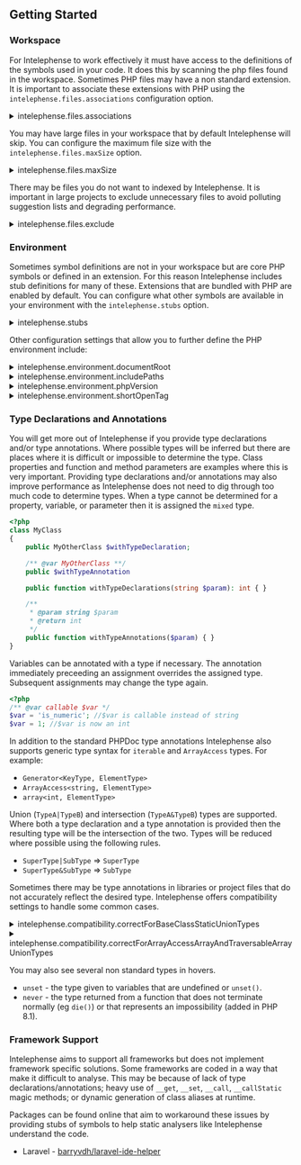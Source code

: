 ## Getting Started

### Workspace

For Intelephense to work effectively it must have access to the definitions of the symbols used in your code. It does this by scanning the php files found in the workspace. Sometimes PHP files may have a non standard extension. It is important to associate these extensions with PHP using the `intelephense.files.associations` configuration option.

<details>
<summary>intelephense.files.associations</summary>

```json
{
    "type": "array",
    "default": [
        "*.php",
        "*.phtml"
    ],
    "description": "Configure glob patterns to make files available language server features. Inherits from files.associations.",
    "scope": "window"
}
```
</details>

You may have large files in your workspace that by default Intelephense will skip. You can configure the maximum file size with the `intelephense.files.maxSize` option.

<details>
<summary>intelephense.files.maxSize</summary>

```json
{
    "type": "number",
    "default": 1000000,
    "description": "Maximum file size in bytes.",
    "scope": "window"
}
```

</details>

There may be files you do not want to indexed by Intelephense. It is important in large projects to exclude unnecessary files to avoid polluting suggestion lists and degrading performance.

<details>
<summary>intelephense.files.exclude</summary>

```json
{
    "type": "array",
    "items": {
        "type": "string"
    },
    "default": [
        "**/.git/**",
        "**/.svn/**",
        "**/.hg/**",
        "**/CVS/**",
        "**/.DS_Store/**",
        "**/node_modules/**",
        "**/bower_components/**",
        "**/vendor/**/{Tests,tests}/**",
        "**/.history/**",
        "**/vendor/**/vendor/**"
    ],
    "description": "Configure glob patterns to exclude certain files and folders fro    all language server features. Inherits from files.exclude.",
    "scope": "resource"
}
```

</details>

### Environment

Sometimes symbol definitions are not in your workspace but are core PHP symbols or defined in an extension. For this reason Intelephense includes stub definitions for many of these. Extensions that are bundled with PHP are enabled by default. You can configure what other symbols are available in your environment with the `intelephense.stubs` option.

<details>
<summary>intelephense.stubs</summary

```json
{
    "type": "array",
    "items": {
        "type": "string",
        "enum": [
            "amqp",
            "apache",
            "apcu",
            "bcmath",
            "blackfire",
            "bz2",
            "calendar",
            "cassandra",
            "com_dotnet",
            "Core",
            "couchbase",
            "crypto",
            "ctype",
            "cubrid",
            "curl",
            "date",
            "dba",
            "decimal",
            "dom",
            "ds",
            "enchant",
            "Ev",
            "event",
            "exif",
            "fann",
            "FFI",
            "ffmpeg",
            "fileinfo",
            "filter",
            "fpm",
            "ftp",
            "gd",
            "gearman",
            "geoip",
            "geos",
            "gettext",
            "gmagick",
            "gmp",
            "gnupg",
            "grpc",
            "hash",
            "http",
            "ibm_db2",
            "iconv",
            "igbinary",
            "imagick",
            "imap",
            "inotify",
            "interbase",
            "intl",
            "json",
            "judy",
            "ldap",
            "leveldb",
            "libevent",
            "libsodium",
            "libxml",
            "lua",
            "lzf",
            "mailparse",
            "mapscript",
            "mbstring",
            "mcrypt",
            "memcache",
            "memcached",
            "meminfo",
            "meta",
            "ming",
            "mongo",
            "mongodb",
            "mosquitto-php",
            "mqseries",
            "msgpack",
            "mssql",
            "mysql",
            "mysql_xdevapi",
            "mysqli",
            "ncurses",
            "newrelic",
            "oauth",
            "oci8",
            "odbc",
            "openssl",
            "parallel",
            "Parle",
            "pcntl",
            "pcov",
            "pcre",
            "pdflib",
            "PDO",
            "pdo_ibm",
            "pdo_mysql",
            "pdo_pgsql",
            "pdo_sqlite",
            "pgsql",
            "Phar",
            "phpdbg",
            "posix",
            "pspell",
            "pthreads",
            "radius",
            "rar",
            "rdkafka",
            "readline",
            "recode",
            "redis",
            "Reflection",
            "regex",
            "rpminfo",
            "rrd",
            "SaxonC",
            "session",
            "shmop",
            "SimpleXML",
            "snmp",
            "soap",
            "sockets",
            "sodium",
            "solr",
            "SPL",
            "SplType",
            "SQLite",
            "sqlite3",
            "sqlsrv",
            "ssh2",
            "standard",
            "stats",
            "stomp",
            "suhosin",
            "superglobals",
            "svn",
            "sybase",
            "sync",
            "sysvmsg",
            "sysvsem",
            "sysvshm",
            "tidy",
            "tokenizer",
            "uopz",
            "uv",
            "v8js",
            "wddx",
            "win32service",
            "winbinder",
            "wincache",
            "wordpress",
            "xcache",
            "xdebug",
            "xhprof",
            "xml",
            "xmlreader",
            "xmlrpc",
            "xmlwriter",
            "xsl",
            "xxtea",
            "yaf",
            "yaml",
            "yar",
            "zend",
            "Zend OPcache",
            "ZendCache",
            "ZendDebugger",
            "ZendUtils",
            "zip",
            "zlib",
            "zmq",
            "zookeeper"
        ]
    },
    "default": [
        "apache",
        "bcmath",
        "bz2",
        "calendar",
        "com_dotnet",
        "Core",
        "ctype",
        "curl",
        "date",
        "dba",
        "dom",
        "enchant",
        "exif",
        "FFI",
        "fileinfo",
        "filter",
        "fpm",
        "ftp",
        "gd",
        "gettext",
        "gmp",
        "hash",
        "iconv",
        "imap",
        "intl",
        "json",
        "ldap",
        "libxml",
        "mbstring",
        "meta",
        "mysqli",
        "oci8",
        "odbc",
        "openssl",
        "pcntl",
        "pcre",
        "PDO",
        "pdo_ibm",
        "pdo_mysql",
        "pdo_pgsql",
        "pdo_sqlite",
        "pgsql",
        "Phar",
        "posix",
        "pspell",
        "readline",
        "Reflection",
        "session",
        "shmop",
        "SimpleXML",
        "snmp",
        "soap",
        "sockets",
        "sodium",
        "SPL",
        "sqlite3",
        "standard",
        "superglobals",
        "sysvmsg",
        "sysvsem",
        "sysvshm",
        "tidy",
        "tokenizer",
        "xml",
        "xmlreader",
        "xmlrpc",
        "xmlwriter",
        "xsl",
        "Zend OPcache",
        "zip",
        "zlib"
    ],
    "description": "Configure stub files for built in symbols and common extensions.The default setting includes PHP core and all bundled extensions.",
    "scope": "window"
}
```
</details>

Other configuration settings that allow you to further define the PHP environment include:

<details>
<summary>intelephense.environment.documentRoot</summary>

```json
{
    "type": "string",
    "description": "The directory of the entry point to the application (index.php).Defaults to the first workspace folder. Used for resolving script inclusion.",
    "scope": "window"
}
```
</details>

<details>
<summary>intelephense.environment.includePaths</summary> 

```json
{
    "type": "array",
    "items": {
        "type": "string"
    },
    "description": "The include paths (as individual path items) as defined in theinclude_path ini setting. Used for resolving script inclusion.",
    "scope": "window"
}
```

</details>

<details>
<summary>intelephense.environment.phpVersion</summary>

```json
{
    "type": "string",
    "default": "7.4.0",
    "description": "A semver compatible string that represents the target PHP version.Used for providing version appropriate suggestions and diagnostics. PHP 5.3.0 andgreater supported.",
    "scope": "window"
}
```

</details>

<details>
<summary>intelephense.environment.shortOpenTag</summary>

```json
{
    "type": "boolean",
    "default": false,
    "description": "When enabled '<?' will be parsed as a PHP open tag. Defaults tofalse.",
    "scope": "window"
}
```

</details>

### Type Declarations and Annotations

You will get more out of Intelephense if you provide type declarations and/or type annotations. Where possible types will be inferred but there are places where it is difficult or impossible to determine the type. Class properties and function and method parameters are examples where this is very important. Providing type declarations and/or annotations may also improve performance as Intelephense does not need to dig through too much code to determine types. When a type cannot be determined for a property, variable, or parameter then it is assigned the `mixed` type.

```php
<?php
class MyClass
{
    public MyOtherClass $withTypeDeclaration;

    /** @var MyOtherClass **/
    public $withTypeAnnotation

    public function withTypeDeclarations(string $param): int { }

    /**
     * @param string $param 
     * @return int
     */
    public function withTypeAnnotations($param) { }
}
```

Variables can be annotated with a type if necessary. The annotation immediately preceeding an assignment overrides the assigned type. Subsequent assignments may change the type again.

```php
<?php
/** @var callable $var */
$var = 'is_numeric'; //$var is callable instead of string
$var = 1; //$var is now an int

```

In addition to the standard PHPDoc type annotations Intelephense also supports generic type syntax for `iterable` and `ArrayAccess` types. For example:

* `Generator<KeyType, ElementType>`
* `ArrayAccess<string, ElementType>`
* `array<int, ElementType>`

Union (`TypeA|TypeB`) and intersection (`TypeA&TypeB`) types are supported. Where both a type declaration and a type annotation is provided then the resulting type will be the intersection of the two. Types will be reduced where possible using the following rules.

* `SuperType|SubType` => `SuperType`
* `SuperType&SubType` => `SubType`

Sometimes there may be type annotations in libraries or project files that do not accurately reflect the desired type. Intelephense offers compatibility settings to handle some common cases.

<details>
<summary>intelephense.compatibility.correctForBaseClassStaticUnionTypes</summary> 

```json
{
    "type": "boolean",
    "default": true,
    "description": "Resolves `BaseClass|static` union types to `static` instead of `BaseClass`.",
    "scope": "window"
}
```

</details>

<details>
<summary>intelephense.compatibility.correctForArrayAccessArrayAndTraversableArrayUnionTypes</summary>

```json
{
    "type": "boolean",
    "default": true,
    "description": "Resolves `ArrayAccess` and `Traversable` implementations that are unionedwith a typed array to generic syntax. eg `ArrayAccessOrTraversable|ElementType[]` =>`ArrayAccessOrTraversable<mixed, ElementType>`.",
    "scope": "window"
}
```

</details>

You may also see several non standard types in hovers.

* `unset` - the type given to variables that are undefined or `unset()`.
* `never` - the type returned from a function that does not terminate normally (eg `die()`) or that represents an impossibility (added in PHP 8.1).

### Framework Support

Intelephense aims to support all frameworks but does not implement framework specific solutions. Some frameworks are coded in a way that make it difficult to analyse. This may be because of lack of type declarations/annotations; heavy use of `__get`, `__set`, `__call`, `__callStatic` magic methods; or dynamic generation of class aliases at runtime.

Packages can be found online that aim to workaround these issues by providing stubs of symbols to help static analysers like Intelephense understand the code.

* Laravel - [barryvdh/laravel-ide-helper](https://github.com/barryvdh/laravel-ide-helper)

